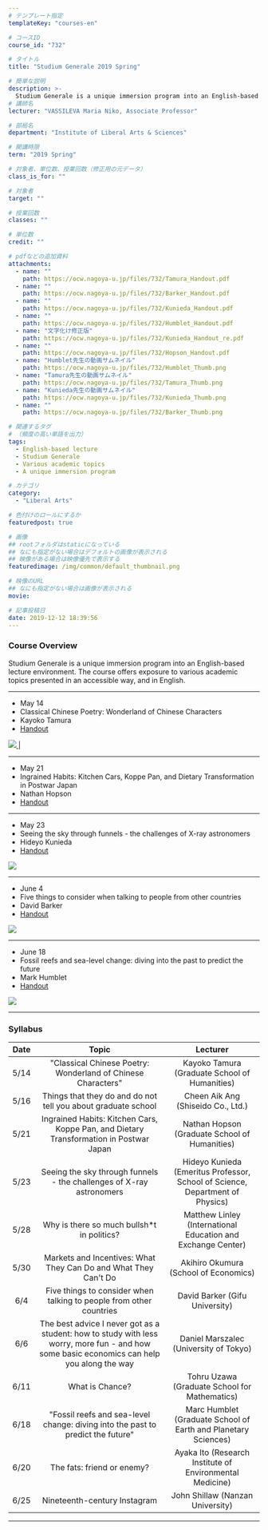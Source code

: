 ```yaml
---
# テンプレート指定
templateKey: "courses-en"

# コースID
course_id: "732"

# タイトル
title: "Studium Generale 2019 Spring"

# 簡単な説明
description: >-
  Studium Generale is a unique immersion program into an English-based lecture environment.The course offers exposure to various academic topics presented in an accessible way, and in ....
# 講師名
lecturer: "VASSILEVA Maria Niko, Associate Professor"

# 部局名
department: "Institute of Liberal Arts & Sciences"

# 開講時限
term: "2019	Spring"

# 対象者、単位数、授業回数（修正用の元データ）
class_is_for: ""

# 対象者
target: ""

# 授業回数
classes: ""

# 単位数
credit: ""

# pdfなどの追加資料
attachments:
  - name: ""
    path: https://ocw.nagoya-u.jp/files/732/Tamura_Handout.pdf
  - name: ""
    path: https://ocw.nagoya-u.jp/files/732/Barker_Handout.pdf
  - name: ""
    path: https://ocw.nagoya-u.jp/files/732/Kunieda_Handout.pdf
  - name: ""
    path: https://ocw.nagoya-u.jp/files/732/Humblet_Handout.pdf
  - name: "文字化け修正版"
    path: https://ocw.nagoya-u.jp/files/732/Kunieda_Handout_re.pdf
  - name: ""
    path: https://ocw.nagoya-u.jp/files/732/Hopson_Handout.pdf
  - name: "Humblet先生の動画サムネイル"
    path: https://ocw.nagoya-u.jp/files/732/Humblet_Thumb.png
  - name: "Tamura先生の動画サムネイル"
    path: https://ocw.nagoya-u.jp/files/732/Tamura_Thumb.png
  - name: "Kunieda先生の動画サムネイル"
    path: https://ocw.nagoya-u.jp/files/732/Kunieda_Thumb.png
  - name: ""
    path: https://ocw.nagoya-u.jp/files/732/Barker_Thumb.png

# 関連するタグ
# （頻度の高い単語を出力）
tags:
  - English-based lecture
  - Studium Generale
  - Various academic topics
  - A unique immersion program

# カテゴリ
category:
  - "Liberal Arts"

# 色付けのロールにするか
featuredpost: true

# 画像
## rootフォルダはstaticになっている
## なにも指定がない場合はデフォルトの画像が表示される
## 映像がある場合は映像優先で表示する
featuredimage: /img/common/default_thumbnail.png

# 映像のURL
## なにも指定がない場合は画像が表示される
movie:

# 記事投稿日
date: 2019-12-12 18:39:56
---
```


### Course Overview

Studium Generale is a unique immersion program into an English-based lecture environment.
The course offers exposure to various academic topics presented in an accessible way, and in English.

---

- May 14
- Classical Chinese Poetry: Wonderland of Chinese Characters
- Kayoko Tamura
- [Handout](https://ocw.nagoya-u.jp/files/732/Tamura_Handout.pdf)

[![](https://ocw.nagoya-u.jp/files/732/Tamura_Thumb.png) ](https://nuvideo.media.nagoya-u.ac.jp/embed/5b2f041c6fb4ca3e68ef463a9fadddb27744d163) |

---

- May 21
- Ingrained Habits: Kitchen Cars, Koppe Pan, and Dietary Transformation in Postwar Japan
- Nathan Hopson
- [Handout](https://ocw.nagoya-u.jp/files/732/Hopson_Handout.pdf)

---

- May 23
- Seeing the sky through funnels - the challenges of X-ray astronomers
- Hideyo Kunieda
- [Handout](https://ocw.nagoya-u.jp/files/732/Kunieda_Handout_re.pdf)

[![](https://ocw.nagoya-u.jp/files/732/Kunieda_Thumb.png) ](https://nuvideo.media.nagoya-u.ac.jp/embed/c1f068d9f79e4701fd2b10fae7f7163e7195d831)

---

- June 4
- Five things to consider when talking to people from other countries
- David Barker
- [Handout](https://ocw.nagoya-u.jp/files/732/Barker_Handout.pdf)

[![](https://ocw.nagoya-u.jp/files/732/Barker_Thumb.png) ](https://nuvideo.media.nagoya-u.ac.jp/embed/c15385e61a7ef1dff354bb2871bd887c61645afc)

---

- June 18
- Fossil reefs and sea-level change: diving into the past to predict the future
- Mark Humblet
- [Handout](https://ocw.nagoya-u.jp/files/732/Humblet_Handout.pdf)

[![](https://ocw.nagoya-u.jp/files/732/Humblet_Thumb.png) ](https://nuvideo.media.nagoya-u.ac.jp/embed/da17e644b039a03a0eb56246800e2010142aebbd)

---

<!--
<table class="basic" width="455">
    <tr>
        <th>Date</th>
        <th>Topic</th>
        <th>Lecturer</th>
        <th>Video</th>
        <th>Handout</th>
    </tr>
    <tr style="border-bottom: 1pt solid #666;">
        <td>May 14</td>
        <td width="450">"Classical Chinese Poetry: Wonderland of Chinese
Characters"</td>
        <td>Kayoko Tamura</td>
        <td><a target="_blank" href="https://nuvideo.media.nagoya-u.ac.jp/embed/5b2f041c6fb4ca3e68ef463a9fadddb27744d163"><img src="https://ocw.nagoya-u.jp/files/732/Tamura_Thumb.png"> </a></td>
        <td><a target="_blank" href="https://ocw.nagoya-u.jp/files/732/Tamura_Handout.pdf">Handout</a> </td>
    </tr>
    <tr style="border-bottom: 1pt solid #666;">
        <td>May 21</td>
        <td width="450">Ingrained Habits: Kitchen Cars, Koppe Pan, and Dietary Transformation in Postwar Japan</td>
        <td>Nathan Hopson</td>
        <td align="center"> - </td>
        <td><a target="_blank" href="https://ocw.nagoya-u.jp/files/732/Hopson_Handout.pdf">Handout</a> </td>
    </tr>
    <tr style="border-bottom: 1pt solid #666;">
        <td>May 23</td>
        <td width="450">Seeing the sky through funnels - the challenges of X-ray astronomers</td>
        <td>Hideyo Kunieda</td>
        <td><a target="_blank" href="https://nuvideo.media.nagoya-u.ac.jp/embed/c1f068d9f79e4701fd2b10fae7f7163e7195d831"><img src="https://ocw.nagoya-u.jp/files/732/Kunieda_Thumb.png"> </a></td>
        <td> <a target="_blank" href="https://ocw.nagoya-u.jp/files/732/Kunieda_Handout_re.pdf">Handout</a> </td>
    </tr>
    <tr style="border-bottom: 1pt solid #666;">
        <td>June 4</td>
        <td width="450">Five things to consider when talking to people from other countries</td>
        <td>David Barker</td>
        <td><a target="_blank" href="https://nuvideo.media.nagoya-u.ac.jp/embed/c15385e61a7ef1dff354bb2871bd887c61645afc"><img src="https://ocw.nagoya-u.jp/files/732/Barker_Thumb.png"> </a></td>
        <td> <a target="_blank" href="https://ocw.nagoya-u.jp/files/732/Barker_Handout.pdf">Handout</a> </td>
    </tr>
    <tr style="border-bottom: 1pt solid #666;">
        <td>June 18</td>
        <td width="450">"Fossil reefs and sea-level change: diving into the past to predict the future"</td>
        <td>Mark Humblet</td>
        <td><a target="_blank" href="https://nuvideo.media.nagoya-u.ac.jp/embed/da17e644b039a03a0eb56246800e2010142aebbd"><img src="https://ocw.nagoya-u.jp/files/732/Humblet_Thumb.png"> </a></td>
        <td> <a target="_blank" href="https://ocw.nagoya-u.jp/files/732/Humblet_Handout.pdf">Handout</a> </td>
    </tr>
</table> -->

### Syllabus

| Date |                                                                   Topic                                                                    |                                   Lecturer                                    |
| :--: | :----------------------------------------------------------------------------------------------------------------------------------------: | :---------------------------------------------------------------------------: |
| 5/14 |                                        "Classical Chinese Poetry: Wonderland of Chinese Characters"                                        |                 Kayoko Tamura (Graduate School of Humanities)                 |
| 5/16 |                                       Things that they do and do not tell you about graduate school                                        |                      Cheen Aik Ang (Shiseido Co., Ltd.)                       |
| 5/21 |                           Ingrained Habits: Kitchen Cars, Koppe Pan, and Dietary Transformation in Postwar Japan                           |                 Nathan Hopson (Graduate School of Humanities)                 |
| 5/23 |                                    Seeing the sky through funnels - the challenges of X-ray astronomers                                    | Hideyo Kunieda (Emeritus Professor, School of Science, Department of Physics) |
| 5/28 |                                                Why is there so much bullsh\*t in politics?                                                 |         Matthew Linley (International Education and Exchange Center)          |
| 5/30 |                                      Markets and Incentives: What They Can Do and What They Can't Do                                       |                     Akihiro Okumura (School of Economics)                     |
| 6/4  |                                    Five things to consider when talking to people from other countries                                     |                        David Barker (Gifu University)                         |
| 6/6  | The best advice I never got as a student: how to study with less worry, more fun - and how some basic economics can help you along the way |                    Daniel Marszalec (University of Tokyo)                     |
| 6/11 |                                                              What is Chance?                                                               |                 Tohru Uzawa (Graduate School for Mathematics)                 |
| 6/18 |                              "Fossil reefs and sea-level change: diving into the past to predict the future"                               |        Marc Humblet (Graduate School of Earth and Planetary Sciences)         |
| 6/20 |                                                         The fats: friend or enemy?                                                         |           Ayaka Ito (Research Institute of Environmental Medicine)            |
| 6/25 |                                                        Nineteenth-century Instagram                                                        |                       John Shillaw (Nanzan University)                        |

---
